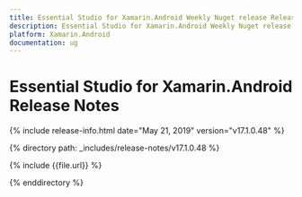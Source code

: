 ```yaml
---
title: Essential Studio for Xamarin.Android Weekly Nuget release Release Notes  
description: Essential Studio for Xamarin.Android Weekly Nuget release Release Notes  
platform: Xamarin.Android
documentation: ug
---
```


# Essential Studio for Xamarin.Android  Release Notes  

{% include release-info.html date="May 21, 2019"  version="v17.1.0.48" %} 


{% directory path: _includes/release-notes/v17.1.0.48 %}

{% include {{file.url}} %}

{% enddirectory %}